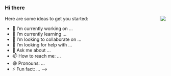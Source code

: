 ### Hi there

<img align="right" src="https://github-readme-stats.vercel.app/api?username=ecohnoch&show_icons=true&icon_color=805AD5&text_color=718096&bg_color=ffffff&hide_title=false&count_private=true" />

Here are some ideas to get you started:

- 🔭 I’m currently working on ...
- 🌱 I’m currently learning ...
- 👯 I’m looking to collaborate on ...
- 🤔 I’m looking for help with ...
- 💬 Ask me about ...
- 📫 How to reach me: ...
- 😄 Pronouns: ...
- ⚡ Fun fact: ...
-->
